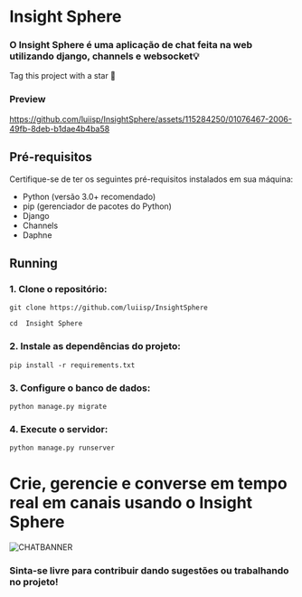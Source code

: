 # Insight Sphere

### O Insight Sphere é uma aplicação de chat feita na web utilizando django, channels e websocket💡

Tag this project with a star 🌟

### Preview
https://github.com/luiisp/InsightSphere/assets/115284250/01076467-2006-49fb-8deb-b1dae4b4ba58

## Pré-requisitos

Certifique-se de ter os seguintes pré-requisitos instalados em sua máquina:

- Python (versão 3.0+ recomendado)
- pip (gerenciador de pacotes do Python)
- Django
- Channels
- Daphne

## Running

### 1. Clone o repositório:
   
```git clone https://github.com/luiisp/InsightSphere```

```cd  Insight Sphere```

### 2. Instale as dependências do projeto:

```pip install -r requirements.txt```

### 3. Configure o banco de dados:
   
 ```python manage.py migrate```

### 4. Execute o servidor:

```python manage.py runserver```

# Crie, gerencie e converse em tempo real em canais usando o Insight Sphere

![CHATBANNER](https://github.com/luiisp/InsightSphere/assets/115284250/c3be1068-3c2a-4105-8b47-64b114535d71)

### Sinta-se livre para contribuir dando sugestões ou trabalhando no projeto!
